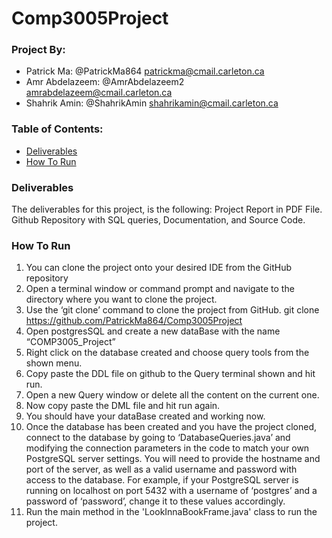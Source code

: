 # Comp3005Project

### Project By:
- Patrick Ma: @PatrickMa864 patrickma@cmail.carleton.ca
- Amr Abdelazeem: @AmrAbdelazeem2 amrabdelazeem@cmail.carleton.ca
- Shahrik Amin: @ShahrikAmin shahrikamin@cmail.carleton.ca

### Table of Contents:
- [Deliverables](#Deliverables)
- [How To Run](#How-To-Run)

### Deliverables
The deliverables for this project, is the following: Project Report in PDF File. Github Repository with SQL queries, Documentation, and Source Code.

### How To Run
1. You can clone the project onto your desired IDE from the GitHub repository
2. Open a terminal window or command prompt and navigate to the directory where you want to clone the project. 
3. Use the ‘git clone’ command to clone the project from GitHub. 
git clone https://github.com/PatrickMa864/Comp3005Project 
4. Open postgresSQL and create a new dataBase with the name “COMP3005_Project”
5. Right click on the database created and choose query tools from the shown menu.
6. Copy paste the DDL file on github to the Query terminal shown and hit run.
7. Open a new Query window or delete all the content on the current one.
8. Now copy paste the DML file and hit run again.
9. You should have your dataBase created and working now.
10. Once the database has been created and you have the project cloned, connect to the database by going to ‘DatabaseQueries.java’ and modifying the connection parameters in the code to match your own PostgreSQL server settings. You will need to provide the hostname and port of the server, as well as a valid username and password with access to the database. For example, if your PostgreSQL server is running on localhost on port 5432 with a username of ‘postgres’ and a password of ‘password’, change it to these values accordingly.
11. Run the main method in the 'LookInnaBookFrame.java' class to run the project.
